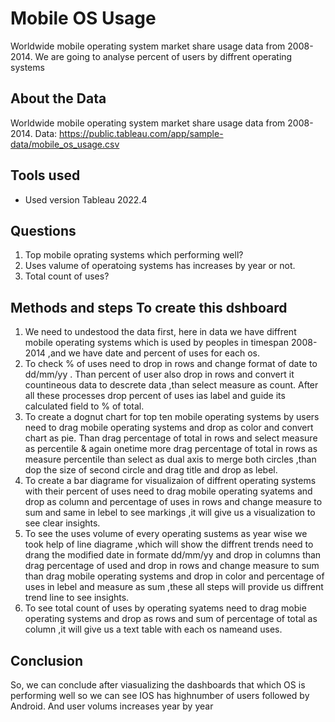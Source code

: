 
# Mobile OS Usage
Worldwide mobile operating system market share usage data from 2008-2014. We are going to analyse percent of users by diffrent operating systems
## About the Data
Worldwide mobile operating system market share usage data from 2008-2014. Data: https://public.tableau.com/app/sample-data/mobile_os_usage.csv

## Tools used
- Used version Tableau 2022.4

## Questions 
1. Top mobile oprating systems which performing well?
2. Uses valume of operatoing systems has increases by year or not.
3. Total count of uses?

## Methods and steps To create this dshboard
1. We need to undestood the data first, here in data we have diffrent mobile operating systems which is used by peoples in timespan 2008-2014 ,and we have date and percent of uses for each os.
2. To check % of uses need to drop in rows and change format of date to dd/mm/yy . Than percent of user also drop in rows and convert it countineous data to descrete data ,than select measure as count. After all these processes drop percent of uses ias label and guide its calculated field to % of total.
3. To create a dognut chart for top ten mobile operating systems by users need to drag mobile operating systems and drop as color and convert chart as pie. Than drag percentage of total in rows and select measure as percentile & again onetime more drag percentage of total in rows as measure percentile than select as dual axis to merge both circles ,than dop the size of second circle and drag title and drop as lebel.
4. To create a bar diagrame for visualizaion of diffrent operating systems with their percent of uses need to drag mobile operating syatems and drop as column and percentage of uses in rows and change measure to sum and same in lebel to see markings ,it will give us a visualization to see clear insights.
5. To see the uses volume of every operating sustems as year wise we took help of line diagrame ,which will show the diffrent trends need to drang the modified date in formate dd/mm/yy and drop in columns than drag percentage of used and drop in rows and change measure to sum than drag mobile operating systems and drop in color and percentage of uses in lebel and measure as sum ,these all steps will provide us diffrent trend line to see insights.
6. To see total count of uses by operating syatems need to drag mobie operating systems  and drop as rows and sum of percentage of total as column ,it will give us a text table with each os nameand uses.

## Conclusion
So, we can conclude after viasualizing the dashboards that which OS is performing well so we can see IOS has highnumber of users followed by Android. And user volums increases year by year
